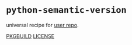 # `python-semantic-version`

universal recipe for [user repo](../themartiancompany/ur).

[PKGBUILD](PKGBUILD)
[LICENSE](COPYING)
